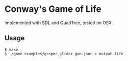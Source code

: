 # Conway's Game of Life

Implemented with SDL and QuadTree, tested on OSX.


## Usage

```
$ make
$ ./game examples/gosper_glider_gun.json > output.life

```
